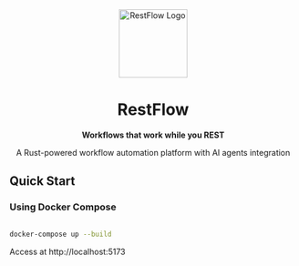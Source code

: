 <div align="center">
  <img src="assets/restflow.svg" alt="RestFlow Logo" width="120" height="120" />
  
  # RestFlow
  
  **Workflows that work while you REST**
  
  A Rust-powered workflow automation platform with AI agents integration
</div>

## Quick Start

### Using Docker Compose

```bash

docker-compose up --build

```

Access at http://localhost:5173
